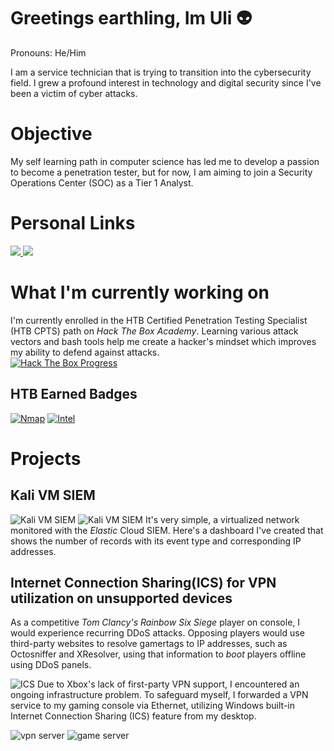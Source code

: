# Greetings earthling, Im Uli 👽
Pronouns: He/Him

I am a service technician that is trying to transition into the cybersecurity field. I grew a profound interest in technology and digital security since I've been a victim of cyber attacks.

# Objective
My self learning path in computer science has led me to develop a passion to become a penetration tester, but for now, I am aiming to join a Security Operations Center (SOC) as a Tier 1 Analyst.

# Personal Links
<a href="https://www.linkedin.com/in/ulises-aguilar-46794825a/">
  <img src="https://img.shields.io/badge/-LinkedIn-0072b1?&style=for-the-badge&logo=linkedin&logoColor=white" />
</a>
<a href="https://profile.indeed.com/p/ulisesa-lfm3n5l">
  <img src="https://img.shields.io/badge/Indeed-808080?style=for-the-badge&logo=indeed&logoColor=white" />
</a>

# What I'm currently working on
I'm currently enrolled in the HTB Certified Penetration Testing Specialist (HTB CPTS) path on *Hack The Box Academy*. Learning various attack vectors and bash tools help me create a hacker's mindset which improves my ability to defend against attacks.  
[![Hack The Box Progress](https://img.shields.io/badge/Hack%20The%20Box-2ecc71?style=for-the-badge&logo=hackthebox&logoColor=white)](https://github.com/uli385899/uli385899/blob/main/.assets/Screenshot%202024-05-14%20155631.png)
## HTB Earned Badges
[![Nmap](https://img.shields.io/badge/Nmap-ffffff?style=for-the-badge&logoColor=grey)](https://academy.hackthebox.com/achievement/badge/5f80b67c-c13b-11ee-891c-bea50ffe6cb4)
[![Intel](https://img.shields.io/badge/Intel-007bff?style=for-the-badge&logoColor=white)](https://academy.hackthebox.com/achievement/badge/ff4c8077-f166-11ee-b18d-bea50ffe6cb4)

# Projects
## Kali VM SIEM 
![Kali VM SIEM](https://github.com/uli385899/uli385899/blob/main/.assets/Screenshot%202024-05-28%20154738.png)
![Kali VM SIEM](https://github.com/uli385899/uli385899/blob/main/.assets/Screenshot%202024-05-28%20154944.png)
It's very simple, a virtualized network monitored with the *Elastic* Cloud SIEM. Here's a dashboard I've created that shows the number of records with its event type and corresponding IP addresses.

## Internet Connection Sharing(ICS) for VPN utilization on unsupported devices
As a competitive *Tom Clancy's Rainbow Six Siege* player on console, I would experience recurring DDoS attacks. Opposing players would use third-party websites to resolve gamertags to IP addresses, such as Octosniffer and XResolver, using that information to *boot* players offline using DDoS panels.

![ICS](https://github.com/uli385899/uli385899/blob/main/.assets/Screenshot%202024-05-28%20173445.png)
Due to Xbox's lack of first-party VPN support, I encountered an ongoing infrastructure problem. To safeguard myself, I forwarded a VPN service to my gaming console via Ethernet, utilizing Windows built-in Internet Connection Sharing (ICS) feature from my desktop.

![vpn server](https://github.com/uli385899/uli385899/blob/main/.assets/Screenshot%202024-05-28%20175405.png)
![game server](https://github.com/uli385899/uli385899/blob/main/.assets/IMG_2236.PNG)
